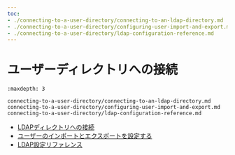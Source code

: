 ```yaml
---
toc:
- ./connecting-to-a-user-directory/connecting-to-an-ldap-directory.md
- ./connecting-to-a-user-directory/configuring-user-import-and-export.md
- ./connecting-to-a-user-directory/ldap-configuration-reference.md
---
```

# ユーザーディレクトリへの接続

```{toctree}
:maxdepth: 3

connecting-to-a-user-directory/connecting-to-an-ldap-directory.md
connecting-to-a-user-directory/configuring-user-import-and-export.md
connecting-to-a-user-directory/ldap-configuration-reference.md
```

- [LDAPディレクトリへの接続](./connecting-to-a-user-directory/connecting-to-an-ldap-directory.md)
- [ユーザーのインポートとエクスポートを設定する](./connecting-to-a-user-directory/configuring-user-import-and-export.md)
- [LDAP設定リファレンス](./connecting-to-a-user-directory/ldap-configuration-reference.md)
